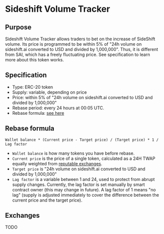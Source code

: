 # Sideshift Volume Tracker

## Purpose

Sideshift Volume Tracker allows traders to bet on the increase of SideShift volume. Its price is programmed to be within 5% of "24h volume on sideshift.ai converted to USD and divided by 1,000,000". Thus, it is different from SAI, which has a freely fluctuating price. See specification to learn more about this token works.

## Specification

* Type: ERC-20 token
* Supply: variable, depending on price
* Price: within 5% of "24h volume on sideshift.ai converted to USD and divided by 1,000,000"
* Rebase period: every 24 hours at 00:05 UTC.
* Rebase formula: [see here](#rebase-formula)

## Rebase formula

```Wallet balance * (Current price - Target price) / (Target price) * 1 / Lag factor```

* `Wallet balance` is how many tokens you have before rebase.
* `Current price` is the price of a single token, calculated as a 24H TWAP equally weighted from [reputable exchanges](#exchanges).
* `Target price` is "24h volume on sideshift.ai converted to USD and divided by 1,000,000"
* `Lag factor` is a variable between 1 and 24, used to protect from abrupt supply changes. Currently, the lag factor is set manually by smart contract owner (this may change in future). A lag factor of 1 means "no lag" (supply is adjusted immediately to cover the difference between the current price and the target price).

## Exchanges

TODO
